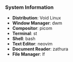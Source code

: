 ### System Information
- **Distribution**: Void Linux
- **Window Manager**: dwm
- **Compositor**: picom
- **Terminal**: st
- **Shell**: bash
- **Text Editor**: neovim
- **Document Reader**: zathura
- **File Manager**: lf
